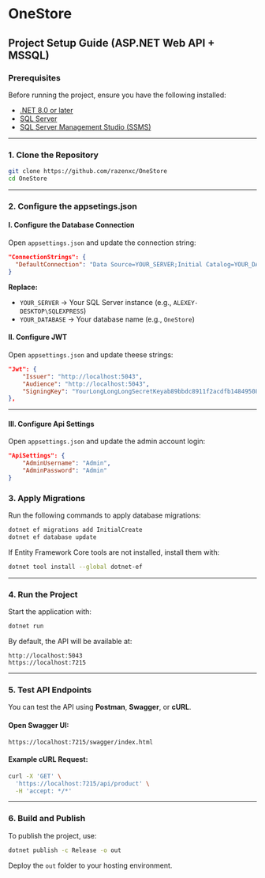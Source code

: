 # OneStore

## Project Setup Guide (ASP.NET Web API + MSSQL)

### Prerequisites

Before running the project, ensure you have the following installed:

- [.NET 8.0 or later](https://dotnet.microsoft.com/download)
- [SQL Server](https://www.microsoft.com/en-us/sql-server/sql-server-downloads)
- [SQL Server Management Studio (SSMS)](https://learn.microsoft.com/en-us/sql/ssms/download-sql-server-management-studio-ssms)

---

### 1. Clone the Repository

```sh
git clone https://github.com/razenxc/OneStore
cd OneStore
```

---

### 2. Configure the appsetings.json

#### I. Configure the Database Connection

Open `appsettings.json` and update the connection string:

```json
"ConnectionStrings": {
  "DefaultConnection": "Data Source=YOUR_SERVER;Initial Catalog=YOUR_DATABASE;Integrated Security=True;Connect Timeout=30;Encrypt=False;TrustServerCertificate=False;ApplicationIntent=ReadWrite;MultiSubnetFailover=False"
}
```

**Replace:**

- `YOUR_SERVER` → Your SQL Server instance (e.g., `ALEXEY-DESKTOP\SQLEXPRESS`)
- `YOUR_DATABASE` → Your database name (e.g., `OneStore`)

#### II. Configure JWT

Open `appsettings.json` and update theese strings:

```json
"Jwt": {
    "Issuer": "http://localhost:5043",
    "Audience": "http://localhost:5043",
    "SigningKey": "YourLongLongLongSecretKeyab89bbdc8911f2acdfb148495080238bca11fe3cfc0f5c30e68c3b73e266295428da984d7179828e6a4ccc7b623dd042"
},
```

---

#### III. Configure Api Settings

Open `appsettings.json` and update the admin account login:

```json
"ApiSettings": {
    "AdminUsername": "Admin",
    "AdminPassword": "Admin"
}
```

### 3. Apply Migrations

Run the following commands to apply database migrations:

```sh
dotnet ef migrations add InitialCreate
dotnet ef database update
```

If Entity Framework Core tools are not installed, install them with:

```sh
dotnet tool install --global dotnet-ef
```

---

### 4. Run the Project

Start the application with:

```sh
dotnet run
```

By default, the API will be available at:

```
http://localhost:5043
https://localhost:7215
```

---

### 5. Test API Endpoints

You can test the API using **Postman**, **Swagger**, or **cURL**.

#### Open Swagger UI:

```
https://localhost:7215/swagger/index.html
```

#### Example cURL Request:

```sh
curl -X 'GET' \
  'https://localhost:7215/api/product' \
  -H 'accept: */*'
```

---

### 6. Build and Publish

To publish the project, use:

```sh
dotnet publish -c Release -o out
```

Deploy the `out` folder to your hosting environment.
